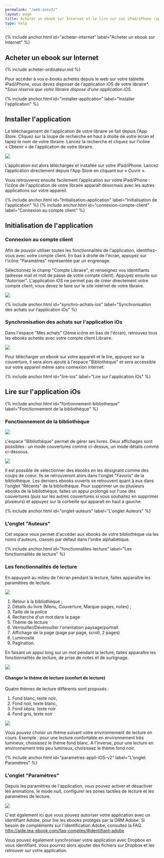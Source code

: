 ```yaml
---
permalink: "/web-iosv2/"
layout: page
title: Acheter un ebook sur Internet et le lire sur son iPad/iPhone (app v2)
type: help
---
```


{% include anchor.html id="acheter-internet" label="Acheter un ebook sur Internet" %}

## Acheter un ebook sur Internet

{% include acheter-ordinateur.md %}

Pour accéder à vos e-books achetés depuis le web sur votre tablette iPad/iPhone, vous devez disposer de l'application iOS de votre libraire*.
**Sous réserve que votre libraire dispose d'une application iOS.*

{% include anchor.html id="installer-application" label="Installer l'application" %}

## Installer l'application

Le téléchargement de l'application de votre libraire se fait depuis l'App Store. Cliquez sur la loupe de recherche en haut à droite de votre écran et tapez le nom de votre libraire. Lancez la recherche et cliquez sur l’icône « Obtenir » de l'application de votre libraire.

![](/images/support-iPad-1.png)

L’application est alors téléchargée et installée sur votre iPad/iPhone. Lancez l’application directement depuis l'App Store en cliquant sur « Ouvrir ».

Vous retrouverez ensuite facilement l’application sur votre iPad/iPhone : l’icône de l'application de votre libraire apparaît désormais avec les autres applications sur votre appareil.

{% include anchor.html id="Initialisation-application" label="Initialisation de l'application" %}
{% include anchor.html id="connexion-compte-client" label="Connexion au compte client" %}

## Initialisation de l'application

### Connexion au compte client

Afin de pouvoir utiliser toutes les fonctionnalités de l'application, identifiez-vous avec votre compte client.
En bas à droite de l'écran, appuyez sur l'icône "Paramètres" représentée par un engrenage.

Sélectionnez le champ "Compte Libraire", et renseignez vos identifiants (adresse mail et mot de passe de votre compte client). Appuyez ensuite sur "Autoriser".
L'application iOS ne permet pas de créer directement votre compte client, vous devez le faire sur le site internet de votre libraire.

![](/images/support-iPad-v2-1.png)

{% include anchor.html id="synchro-achats-ios" label="Synchronisation des achats sur l'application iOs" %}

### Synchronisation des achats sur l'application iOs

Dans l'espace "Mes achats" (2ème icône en bas de l'écran), retrouvez tous les ebooks achetés avec votre compte client Libraire.

![](/images/support-iPad-v2-2.png)

Pour télécharger un ebook sur votre appareil et le lire, appuyez sur la couverture, il sera alors ajouté à l'espace "Bibliothèque" et sera accessible sur votre appareil même sans connexion internet.

{% include anchor.html id="lire-ios" label="Lire sur l'application iOs" %}

## Lire sur l'application iOs

{% include anchor.html id="fontionnement-bibliotheque" label="Fonctionnement de la bibliothèque" %}

### Fonctionnement de la bibliothèque

![](/images/support-iPad-v2-3.png)

L'espace "Bibliothèque" permet de gérer ses livres. 
Deux affichages sont possibles : un mode couvertures comme ci-dessus, un mode détails comme ci-dessous.

![](/images/support-iPad-v2-4.png)

Il est possible de sélectionner des ebooks en les désignant comme des coups de coeur. Ils se retrouveront alors dans l'onglet "Favoris" de la bibliothèque. Les derniers ebooks ouverts se retrouvent quant à eux dans l'onglet "Récents" de la bibliothèque.
Pour supprimer un ou plusieurs ebooks de la bibliothèque, faites un appui prolongé sur l'une des couvertures (puis sur les autres couvertures si vous souhaitez en supprimer plusieurs) et appuyez sur la corbeille qui apparaît en haut à gauche.

{% include anchor.html id="onglet-auteurs" label="L'onglet Auteurs" %}

### L'onglet "Auteurs"

Cet espace vous permet d'accéder aux ebooks de votre bibliothèque via les noms d'auteurs, classés par défaut dans l'ordre alphabétique.

{% include anchor.html id="fonctionnalites-lecture" label="Les fonctionnalités de lecture" %}

### Les fonctionnalités de lecture

En appuyant au milieu de l'écran pendant la lecture, faites apparaître les paramètres de lecture.

![](/images/support-iPad-v2-5.png)

1. Retour à la bibliothèque ;
2. Détails du livre (Menu, Couverture, Marque-pages, notes) ;
3. Taille de la police
4. Recherche d'un mot dans la page
5. Thème de lecture
6. Verrouiller/Dévérouiller l'orientation paysage/portrait
7. Affichage de la page (page par page, scroll, 2 pages)
8. Luminosité
9. Pagination.

En faisant un appui long sur un mot pendant la lecture, faites apparaître les fonctionnalités de lecture, de prise de notes et de surlignage.

![](/images/support-iPad-v2-7.png)


#### Changer le thème de lecture (confort de lecture)

Quatre thèmes de lecture différents sont proposés : 

1. Fond blanc, texte noir, 
2. Fond noir, texte blanc, 
3. Fond sépia, texte noir 
4. Fond gris, texte noir 

![](/images/support-iPad-v2-6.png)

Vous pouvez choisir un thème suivant votre environnement de lecture en cours. 
Exemple : pour une lecture confortable en environnement très lumineux, choisissez le thème fond blanc. A l'inverse, pour une lecture en environnement très peu lumineux, choisissez le thème fond noir.

{% include anchor.html id="parametres-appli-iOS-v2" label="L'onglet Paramètres" %}

### L'onglet "Paramètres"

Depuis les paramètres de l'application, vous pouvez activer et désactiver les animations, le mode nuit, configurer les zones tactiles de lecture et les paramètres de lecture.

![](/images/support-iPad-v2-8.png)

C'est également ici que vous pouvez autoriser votre application avec un identifiant Adobe, pour lire les ebooks protégés par la DRM Adobe.
Si besoin de compléments sur l'identification Adobe, consultez la FAQ. http://aide.tea-ebook.com/faq-comptes/#identifiant-adobe

Vous pouvez également synchroniser votre application avec Dropbox en vous identifiant. Vous pourrez alors ajouter des fichiers sur Dropbox et les retrouver sur votre application.
